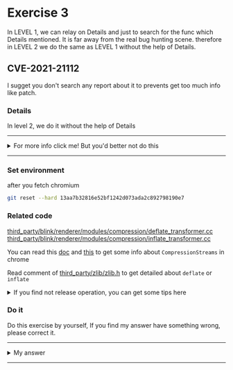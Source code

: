# Exercise 3

In LEVEL 1, we can relay on Details and just to search for the func which Details mentioned. It is far away from the real bug hunting scene. therefore in LEVEL 2 we do the same as LEVEL 1 without the help of Details.

## CVE-2021-21112
I sugget you don't search any report about it to prevents get too much info like patch.


### Details

In level 2, we do it without the help of Details


---------

<details>
  <summary>For more info click me! But you'd better not do this</summary>

  https://bugs.chromium.org/p/chromium/issues/detail?id=1151298

</details>

--------

### Set environment

after you fetch chromium
```sh
git reset --hard 13aa7b32816e52bf1242d073ada2c892798190e7 
```

### Related code

[third_party/blink/renderer/modules/compression/deflate_transformer.cc](https://source.chromium.org/chromium/chromium/src/+/13aa7b32816e52bf1242d073ada2c892798190e7:third_party/blink/renderer/modules/compression/deflate_transformer.cc)
[third_party/blink/renderer/modules/compression/inflate_transformer.cc](https://source.chromium.org/chromium/chromium/src/+/13aa7b32816e52bf1242d073ada2c892798190e7:third_party/blink/renderer/modules/compression/inflate_transformer.cc)

You can read this [doc](https://docs.google.com/document/d/1TovyqqeC3HoO0A4UUBKiCyhZlQSl7jM_F7KbWjK2Gcs/edit)  and [this](https://github.com/WICG/compression/blob/main/explainer.md) to get some info about `CompressionStreams` in chrome

Read comment of [third_party/zlib/zlib.h](https://source.chromium.org/chromium/chromium/src/+/13aa7b32816e52bf1242d073ada2c892798190e7:third_party/zlib/zlib.h) to get detailed about `deflate` or `inflate`

<details>
  <summary>If you find not release operation, you can get some tips here</summary>

  We can write the target data to chunk for compress by `CompressionStream('deflate').writable.getWriter().write([data])`, also we can read the compressed output.

  At the end of read operation, we can set "then" prototype to some javascript code to free the compressing buffer. But, how can we trigger uaf? Is the compression continue after we free? When should we release it?

</details>

### Do it
Do this exercise by yourself, If you find my answer have something wrong, please correct it.


---------

<details>
  <summary>My answer</summary>
  
  I have assumed a lot of vulnerability types, but finally they all false. I find not free operation during the compression. I know the compress need allocate chunk to save data, and free some of them. But none of them exist in deflate func. Maybe it’s because I’m not familiar enough with it. In order to reduce the difficulty, I write some tips I get from author.

  Author supply a method can be universally used which I said above.

  If you have read the tow docs about `CompressionStreams`, you can understand the source code quickily. If chunk too large, we need divide it into multiple small to compress one by one.

  As I side above, the compression operation is carried out step by step. The output can be read step by step, and at the end of every read operation, we can set "then" prototype to some javascript code to free the compressing buffer.

  ```c++
void DeflateTransformer::Deflate(const uint8_t* start,
                                 wtf_size_t length,
                                 IsFinished finished,
                                 TransformStreamDefaultController* controller,
                                 ExceptionState& exception_state) {
  stream_.avail_in = length;
  // Zlib treats this pointer as const, so this cast is safe.
  stream_.next_in = const_cast<uint8_t*>(start);

  do {
    stream_.avail_out = out_buffer_.size();
    stream_.next_out = out_buffer_.data();
    int err = deflate(&stream_, finished ? Z_FINISH : Z_NO_FLUSH);
    DCHECK((finished && err == Z_STREAM_END) || err == Z_OK ||
           err == Z_BUF_ERROR);

    wtf_size_t bytes = out_buffer_.size() - stream_.avail_out;   [1]
    if (bytes) {
      controller->enqueue(                                    [2]
          script_state_,
          ScriptValue::From(script_state_,
                            DOMUint8Array::Create(out_buffer_.data(), bytes)),
          exception_state);
      if (exception_state.HadException()) {
        return;
      }
    }
  } while (stream_.avail_out == 0);
}
  ```
  [1] calculate the remaining data needs to be compressed, and [2] call `enqueue` to compress them next time.

  A part of result will output after every time compression. We can read it and after we finish the read of once compression output, `then` func trigged. After free the compressing buffer, the next time of compression will trigger uaf.



  

</details>

--------
